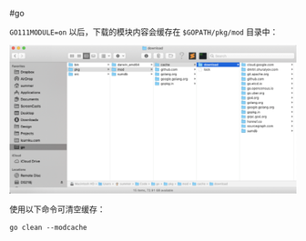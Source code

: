 #go 

​`GO111MODULE=on`​ 以后，下载的模块内容会缓存在 `$GOPATH/pkg/mod`​ 目录中：

![image](assets/image-20250609134908-qfwr1k5.png)

使用以下命令可清空缓存：

```golang
go clean --modcache
```

‍
